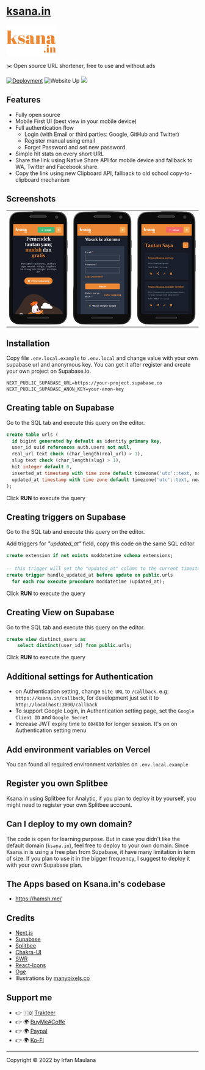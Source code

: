 # [ksana.in](https://ksana.in)

<img alt="ksana.in" src="public/images/orange/ksana.png" height="80"/>

✂️ Open source URL shortener, free to use and without ads

[![Deployment](https://img.shields.io/github/deployments/mazipan/ksana.in/production?label=vercel&logo=vercel&logoColor=white)](https://github.com/mazipan/ksana.in/deployments/activity_log?environment=Production) ![Website Up](https://img.shields.io/website-up-down-brightgreen-red/https/ksana.in.svg) ![](https://img.shields.io/endpoint?url=https%3A%2F%2Fksana.in%2Fapi%2Fshield)

## Features

- Fully open source
- Mobile First UI (best view in your mobile device)
- Full authentication flow
  - Login (with Email or third parties: Google, GitHub and Twitter)
  - Register manual using email
  - Forget Password and set new password
- Simple hit stats on every short URL
- Share the link using Native Share API for mobile device and fallback to WA, Twitter and Facebook share.
- Copy the link using new Clipboard API, fallback to old school copy-to-clipboard mechanism

## Screenshots

<table>
 <tbody>
   <tr>
     <td>
       <img alt="Homepage" src="screenshots/mobile-home.png" />
     </td>
     <td>
       <img alt="Homepage" src="screenshots/mobile-login.png" />
     </td>
     <td>
       <img alt="Homepage" src="screenshots/mobile-dashboard.png" />
     </td>
   </tr>
 </tbody>
</table>

## Installation

Copy file `.env.local.example` to `.env.local` and change value with your own supabase url and anonymous key.
You can get it after register and create your own project on Supabase.io.

```
NEXT_PUBLIC_SUPABASE_URL=https://your-project.supabase.co
NEXT_PUBLIC_SUPABASE_ANON_KEY=your-anon-key
```

## Creating table on Supabase

Go to the SQL tab and execute this query on the editor.

```sql
create table urls (
  id bigint generated by default as identity primary key,
  user_id uuid references auth.users not null,
  real_url text check (char_length(real_url) > 1),
  slug text check (char_length(slug) > 1),
  hit integer default 0,
  inserted_at timestamp with time zone default timezone('utc'::text, now()) not null,
  updated_at timestamp with time zone default timezone('utc'::text, now()) not null
);
```

Click **RUN** to execute the query

## Creating triggers on Supabase

Go to the SQL tab and execute this query on the editor.

Add triggers for _"updated_at"_ field, copy this code on the same SQL editor

```sql
create extension if not exists moddatetime schema extensions;

-- this trigger will set the "updated_at" column to the current timestamp for every update
create trigger handle_updated_at before update on public.urls
  for each row execute procedure moddatetime (updated_at);
```

Click **RUN** to execute the query

## Creating View on Supabase

Go to the SQL tab and execute this query on the editor.

```sql
create view distinct_users as
    select distinct(user_id) from public.urls;
```

Click **RUN** to execute the query

## Additional settings for Authentication

- on Authentication setting, change `Site URL` to `/callback`. e.g: `https://ksana.in/callback`, for development just set it to `http://localhost:3000/callback`
- To support Google Login, in Authentication setting page, set the `Google Client ID` and `Google Secret`
- Increase JWT expiry time to `604800` for longer session. It's on on Authentication setting menu

## Add environment variables on Vercel

You can found all required environment variables on `.env.local.example`

## Register you own Splitbee

Ksana.in using Splitbee for Analytic, if you plan to deploy it by yourself, you might need to register your own Splitbee account.

## Can I deploy to my own domain?

The code is open for learning purpose.
But in case you didn't like the default domain (`ksana.in`), feel free to deploy to your own domain.
Since Ksana.in is using a free plan from Supabase, it have many limitation in term of size.
If you plan to use it in the bigger frequency, I suggest to deploy it with your own Supabase plan.

## The Apps based on Ksana.in's codebase

- https://hamsh.me/

## Credits

- [Next.js](https://nextjs.org/)
- [Supabase](https://supabase.io/)
- [Splitbee](https://splitbee.io/)
- [Chakra-UI](https://chakra-ui.com/docs/getting-started)
- [SWR](https://swr.vercel.app/)
- [React-Icons](https://react-icons.github.io/react-icons/)
- [Oge](https://oge.vercel.app/)
- Illustrations by [manypixels.co](https://www.manypixels.co/gallery)

## Support me

- 👉 🇮🇩 [Trakteer](https://trakteer.id/mazipan/tip?utm_source=github)
- 👉 🌍 [BuyMeACoffe](https://www.buymeacoffee.com/mazipan?utm_source=github)
- 👉 🌍 [Paypal](https://www.paypal.me/mazipan?utm_source=github)
- 👉 🌍 [Ko-Fi](https://ko-fi.com/mazipan)

---

Copyright ©️ 2022 by Irfan Maulana
